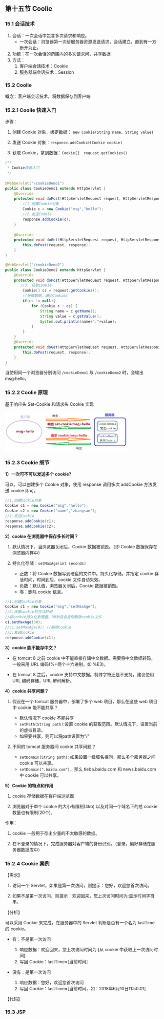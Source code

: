 ## 第十五节 Coolie

### 15.1 会话技术

1. 会话：一次会话中包含多次请求和响应。
   * 一次会话：浏览器第一次给服务器资源发送请求，会话建立，直到有一方断开为止。
2. 功能：在一次会话的范围内的多次请求间，共享数据
3. 方式：
	1. 客户端会话技术：Cookie
	2. 服务器端会话技术：Session

### 15.2 Coolie

概念：客户端会话技术，将数据保存到客户端

### 15.2.1 Coolie 快速入门

步骤：

1. 创建 Cookie 对象，绑定数据： `new Cookie(String name, String value)` 

2. 发送 Cookie 对象：`response.addCookie(Cookie cookie)` 

3. 获取 Cookie，拿到数据：`Cookie[]  request.getCookies()`

```java
/**
 * Cookie快速入门
 */

@WebServlet("/cookieDemo1")
public class CookieDemo1 extends HttpServlet {
    @Override
    protected void doPost(HttpServletRequest request, HttpServletResponse response) throws ServletException, IOException {
        //1.创建Cookie对象
        Cookie c = new Cookie("msg","hello");
        //2.发送Cookie
        response.addCookie(c);
    }

    @Override
    protected void doGet(HttpServletRequest request, HttpServletResponse response) throws ServletException, IOException {
        this.doPost(request, response);
    }
}
```

```java
@WebServlet("/cookieDemo2")
public class CookieDemo2 extends HttpServlet {
    @Override
    protected void doPost(HttpServletRequest request, HttpServletResponse response) throws ServletException, IOException {
       //3. 获取Cookie
        Cookie[] cs = request.getCookies();
        //获取数据，遍历Cookies
        if(cs != null){
            for (Cookie c : cs) {
                String name = c.getName();
                String value = c.getValue();
                System.out.println(name+":"+value);
            }
        }
    }
    @Override
    protected void doGet(HttpServletRequest request, HttpServletResponse response) throws ServletException, IOException {
        this.doPost(request, response);
    }
}
```

当使用同一个浏览器分别访问 `/cookieDemo1` 与 `/cookieDemo2` 时，会输出 msg:hello。



### 15.2.2 Coolie 原理

基于响应头 Set-Cookie 和请求头 Cookie 实现

<img src="./img6/78-Cookie-priciple.png" width=400>

### 15.2.3 Cookie 细节

**1）一次可不可以发送多个 cookie?**

可以，可以创建多个 Cookie 对象，使用 response 调用多次 addCookie 方法发送 cookie 即可。

```java
//1.创建Cookie对象
Cookie c1 = new Cookie("msg","hello");
Cookie c2 = new Cookie("name","zhangsan");
//2.发送Cookie
response.addCookie(c1);
response.addCookie(c2);
```

**2）cookie 在浏览器中保存多长时间？**

1. 默认情况下，当浏览器关闭后，Cookie 数据被销毁。（即 Cookie 数据保存在浏览器内存中）

2. 持久化存储：`setMaxAge(int seconds)`
   * 正数：将 Cookie 数据写到硬盘的文件中。持久化存储。并指定 cookie 存活时间，时间到后，cookie 文件自动失效。
   * 负数：默认值，浏览器关闭后，Cookie 数据被销毁。
   * 零：删除 cookie 信息。
   
```java
//1.创建Cookie对象
Cookie c1 = new Cookie("msg","setMaxAge");
//2.设置cookie的存活时间
//将cookie持久化到硬盘，30秒后会自动删除cookie文件
c1.setMaxAge(30); 
//c1.setMaxAge(0); //删除Cookie
//3.发送Cookie
response.addCookie(c1);
```

**3）cookie 能不能存中文？**

* 在 tomcat 8 之前 cookie 中不能直接存储中文数据。需要将中文数据转码，一般采用 URL 编码(%+两个十六进制，如 %E3)。

* 在 tomcat 8 之后，cookie 支持中文数据。特殊字符还是不支持，建议使用 URL 编码存储，URL 解码解析。

**4）cookie 共享问题？**

1. 假设在一个 tomcat 服务器中，部署了多个 web 项目，那么在这些 web 项目中 cookie 能不能共享？
   * 默认情况下 cookie 不能共享
   * `setPath(String path)`:设置 cookie 的获取范围。默认情况下，设置当前的虚拟目录。
   * 如果要共享，则可以将path设置为"/"

2. 不同的 tomcat 服务器间 cookie 共享问题？

   * `setDomain(String path)`: 如果设置一级域名相同，那么多个服务器之间 cookie 可以共享。
   * `setDomain(".baidu.com")`，那么 tieba.baidu.com 和 news.baidu.com 中 cookie 可以共享。

**5）Cookie 的特点和作用**

1. cookie 存储数据在客户端浏览器

2. 浏览器对于单个 cookie 的大小有限制(4kb) 以及对同一个域名下的总 cookie 数量也有限制(20个)。
	
作用：

1. cookie 一般用于存出少量的不太敏感的数据。

2. 在不登录的情况下，完成服务器对客户端的身份识别。（登录，偏好存储在服务器数据库中）


### 15.2.4 Cookie 案例

【需求】

1. 访问一个 Servlet，如果是第一次访问，则提示：您好，欢迎您首次访问。

2. 如果不是第一次访问，则提示：欢迎回来，您上次访问时间为:显示时间字符串。

【分析】

可以采用 Cookie 来完成，在服务器中的 Servlet 判断是否有一个名为 lastTime 的 cookie。

* 有：不是第一次访问
	1. 响应数据：欢迎回来，您上次访问时间为:[从 cookie 中获取上一次访问时间]
	2. 写回 Cookie：lastTime=[当前时间]

* 没有：是第一次访问
	1. 响应数据：您好，欢迎您首次访问
	2. 写回 Cookie：lastTime=[当前时间，如：2018年6月10日11:50:01]


【代码】



### 15.3 JSP 